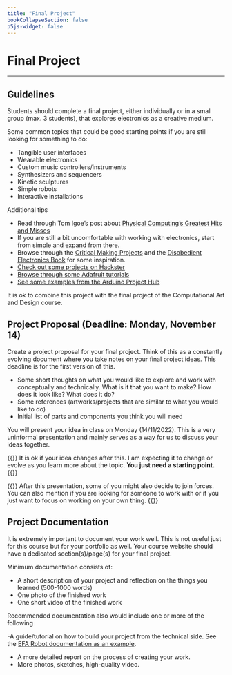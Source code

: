 ```yaml
---
title: "Final Project"
bookCollapseSection: false
p5js-widget: false
---
```


# Final Project

---

## Guidelines

Students should complete a final project, either individually or in a small group (max. 3 students), that explores electronics as a creative medium.

Some common topics that could be good starting points if you are still looking for something to do:
- Tangible user interfaces
- Wearable electronics
- Custom music controllers/instruments
- Synthesizers and sequencers
- Kinetic sculptures
- Simple robots
- Interactive installations 

Additional tips
- Read through Tom Igoe’s post about [Physical Computing’s Greatest Hits and Misses](https://www.tigoe.com/blog/category/physicalcomputing/176/)
- If you are still a bit uncomfortable with working with electronics, start from simple and expand from there.
- Browse through the [Critical Making Projects](http://www.conceptlab.com/criticalmaking/) and the [Disobedient Electronics Book](http://www.disobedientelectronics.com/) for some inspiration.
- [Check out some projects on Hackster](https://www.hackster.io/)
- [Browse through some Adafruit tutorials](https://learn.adafruit.com/)
- [See some examples from the Arduino Project Hub](https://create.arduino.cc/projecthub)

It is ok to combine this project with the final project of the Computational Art and Design course.

## Project Proposal (Deadline: Monday, November 14)

Create a project proposal for your final project. Think of this as a constantly evolving document where you take notes on your final project ideas. This deadline is for the first version of this.

- Some short thoughts on what you would like to explore and work with conceptually and technically. What is it that you want to make? How does it look like? What does it do?
- Some references (artworks/projects that are similar to what you would like to do)
- Initial list of parts and components you think you will need

You will present your idea in class on Monday (14/11/2022). This is a very uninformal presentation and mainly serves as a way for us to discuss your ideas together.

{{<hint info>}}
It is ok if your idea changes after this. I am expecting it to change or evolve as you learn more about the topic. **You just need a starting point.**
{{</hint>}}

{{<hint info>}}
After this presentation, some of you might also decide to join forces. You can also mention if you are looking for someone to work with or if you just want to focus on working on your own thing.
{{</hint>}}

## Project Documentation

It is extremely important to document your work well. This is not useful just for this course but for your portfolio as well. Your course website should have a dedicated section(s)/page(s) for your final project.

Minimum documentation consists of:

- A short description of your project and reflection on the things you learned (500-1000 words)
- One photo of the finished work
- One short video of the finished work

Recommended documentation also would include one or more of the following

-A guide/tutorial on how to build your project from the technical side. See the [EFA Robot documentation as an example](https://create.arduino.cc/projecthub/mnstri/the-little-efa-robot-b41959).
- A more detailed report on the process of creating your work.
- More photos, sketches, high-quality video.